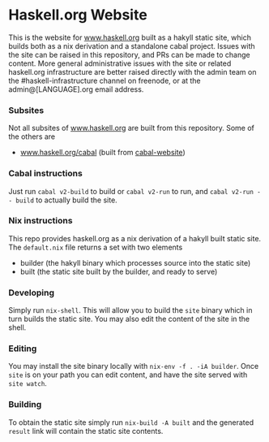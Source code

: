 # Haskell.org Website

This is the website for www.haskell.org built as a hakyll static site, which builds both as a nix derivation and a standalone cabal project. Issues with the site can be raised in this repository, and PRs can be made to change content. More general administrative issues with the site or related haskell.org infrastructure are better raised directly with the admin team on the #haskell-infrastructure channel on freenode, or at the admin@[LANGUAGE].org email address.

### Subsites

Not all subsites of www.haskell.org are built from this repository.
Some of the others are

* www.haskell.org/cabal (built from [cabal-website](https://github.com/haskell/cabal-website))

### Cabal instructions
Just run `cabal v2-build` to build or `cabal v2-run` to run, and `cabal v2-run -- build` to actually build the site.

### Nix instructions

This repo provides haskell.org as a nix derivation of a hakyll built static site. The `default.nix` file returns a set with two elements
- builder (the hakyll binary which processes source into the static site)
- built (the static site built by the builder, and ready to serve)

### Developing

Simply run `nix-shell`. This will allow you to build the `site` binary which in turn builds the static site.
You may also edit the content of the site in the shell.

### Editing

You may install the site binary locally with `nix-env -f . -iA builder`. Once `site` is on your path you can edit content, and have
the site served with `site watch`.

### Building

To obtain the static site simply run `nix-build -A built` and the generated `result` link will contain the static site contents.
